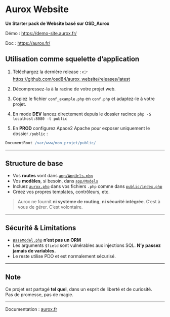 # Aurox Website

**Un Starter pack de Website basé sur OSD_Aurox**

Démo : https://demo-site.aurox.fr/

Doc : https://aurox.fr/

## Utilisation comme squelette d’application

1. Téléchargez la dernière release :
   👉  https://github.com/osd84/aurox_website/releases/latest

2. Décompressez-la à la racine de votre projet web.


3. Copiez le fichier `conf_example.php` en `conf.php` et adaptez-le à votre projet.


6. En mode **DEV** lancez directement depuis le dossier racince `php -S localhost:8080 -t public `

5. En **PROD** configurez Apace2 Apache pour exposer uniquement le dossier `/public` :

```apache
DocumentRoot /var/www/mon_projet/public/
```

---

## Structure de base

* Vos **routes** vont dans [`app/AppUrls.php`](app/AppUrls.php)
* Vos **modèles**, si besoin, dans [`app/Models`](app/Models)
* Incluez [`aurox.php`](aurox.php) dans vos fichiers `.php` comme dans [`public/index.php`](public/index.php)
* Créez vos propres templates, contrôleurs, etc.

> Aurox ne fournit **ni système de routing**, **ni sécurité intégrée**.
> C’est à vous de gérer. C’est volontaire.

---

## Sécurité & Limitations

* [`BaseModel.php`](src/OsdAurox/BaseModel.php) **n’est pas un ORM**
* Les arguments `$field` sont vulnérables aux injections SQL. **N’y passez jamais de variables.**
* Le reste utilise PDO et est normalement sécurisé.

---

## Note 

Ce projet est partagé **tel quel**, dans un esprit de liberté et de curiosité. <br>
Pas de promesse, pas de magie.

---

Documentation : [aurox.fr](https://aurox.fr)

